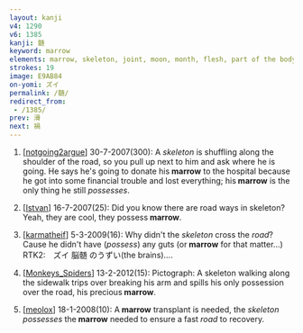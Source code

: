 ```yaml
---
layout: kanji
v4: 1290
v6: 1385
kanji: 髄
keyword: marrow
elements: marrow, skeleton, joint, moon, month, flesh, part of the body, highwayman, possess, by one’s side, road, moon2, month2, flesh2, part of the body2
strokes: 19
image: E9AB84
on-yomi: ズイ
permalink: /髄/
redirect_from:
 - /1385/
prev: 滑
next: 禍
---
```


1) [<a href="http://kanji.koohii.com/profile/notgoing2argue">notgoing2argue</a>] 30-7-2007(300): A <em>skeleton</em> is shuffling along the shoulder of the road, so you pull up next to him and ask where he is going. He says he&#039;s going to donate his<strong> marrow</strong> to the hospital because he got into some financial trouble and lost everything; his<strong> marrow</strong> is the only thing he still <em>possesses</em>.

2) [<a href="http://kanji.koohii.com/profile/Istvan">Istvan</a>] 16-7-2007(25): Did you know there are road ways in skeleton? Yeah, they are cool, they possess<strong> marrow</strong>.

3) [<a href="http://kanji.koohii.com/profile/karmatheif">karmatheif</a>] 5-3-2009(16): Why didn&#039;t the <em>skeleton</em> cross the <em>road</em>? Cause he didn&#039;t have (<em>possess</em>) any guts (or<strong> marrow</strong> for that matter...) RTK2:　ズイ 脳髄 のうずい(the brains)….

4) [<a href="http://kanji.koohii.com/profile/Monkeys_Spiders">Monkeys_Spiders</a>] 13-2-2012(15): Pictograph: A skeleton walking along the sidewalk trips over breaking his arm and spills his only possession over the road, his precious<strong> marrow</strong>.

5) [<a href="http://kanji.koohii.com/profile/meolox">meolox</a>] 18-1-2008(10): A<strong> marrow</strong> transplant is needed, the <em>skeleton</em> <em>possesses</em> the<strong> marrow</strong> needed to ensure a fast <em>road</em> to recovery.

